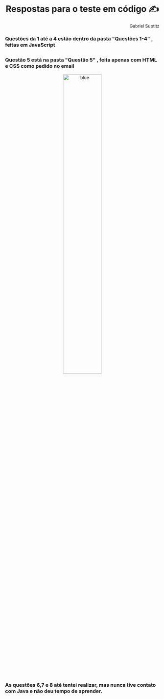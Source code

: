 

<h1 align="center">   Respostas para o teste em código   ✍️ </h1>
</p>
<p align="right">  Gabriel Suptitz </p>

### Questões da  1 até a 4 estão dentro da pasta "Questões 1-4" , feitas em JavaScript
##
### Questão 5 está na pasta "Questão 5" , feita apenas com HTML e CSS como pedido no email
<p align="center">
<img alt="blue" src="https://user-images.githubusercontent.com/102992996/205980142-7eac3adc-e24f-4d05-96f1-ae4c282dff6a.jpeg" width="50%">
</p>

##
### As questões 6,7 e 8 até tentei realizar, mas nunca tive contato com Java e não deu tempo de aprender.
